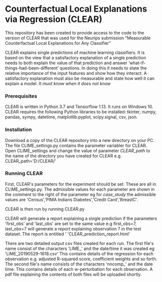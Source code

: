 # Counterfactual Local Explanations via Regression (CLEAR)

This repository has been created to provide access to the code to the version of CLEAR that was used for the Neurips submission
"Measurable Counterfactual Local Explanations for Any Classifier"

CLEAR explains single predictions of machine learning classifiers. It is based on the view that a satisfactory explanation of a single prediction needs to both
explain the value of that prediction and answer ’what-if-things-had-been-different’ questions. In doing this it needs to state the relative importance of the input features and show how they interact. A
satisfactory explanation must also be measurable and state how well it can explain a model. It *must know when it does not know*

### Prerequisites

CLEAR is written in Python 3.7 and Tensorflow 1.13. It runs on Windows 10. CLEAR requires the following Python libraries to be installed:
tkinter, numpy, pandas, sympy, datetime, matplotlib.pyplot, scipy.signal, csv, json.

### Installation

Download a copy of the CLEAR repository into a new directory on your PC. The file CLIME_settings.py contains the parameter variabler for CLEAR. Open CLIME_settings and change the value of parameter *CLEAR_path* to the name of the directory you have created for CLEAR e.g. CLEAR_path='D:/CLEAR/'

### Running CLEAR

First, CLEAR's parameters for the experiment should be set. These are all in CLIME_settings.py. The admissible values for each parameter are shown in the comment to the right of the parameter eg for *case_study* the admissible values are 'Census','PIMA Indians Diabetes','Credit Card','BreastC'.

CLEAR is then run by running CLEAR.py

CLEAR will generate a report explaining a single prediction if the parameters 'first_obs' and 'last_obs' are set to the same value e.g first_obs=7, last_obs=7 will generate a report explaining observation 7 in the test dataset. The report is entitled ' 'CLEAR_prediction_report.html'

There are two detailed output csv files created for each run. The first file's name consist of the characters 'LIME_' and the date/time it was created eg 'LIME_20190529-1618.csv' This contains details of the regression for each observation e.g. adjusted R-squared score, coefficient weights and so forth. The second file's name consists of the characters 'nncomp_' and the date time. This contains details of each w-perturbation for each observation. A pdf file explaining the contents of both files will be uploaded shortly.










